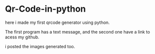 # Qr-Code-in-python
here i made my first qrcode generator using python.

The first program has a text message, and the second one have a link to acess my github.

i posted the images generated too.

